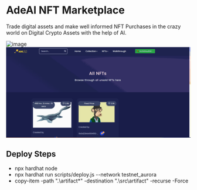 # AdeAI NFT Marketplace

Trade digital assets and make well informed NFT Purchases in the crazy world on Digital Crypto Assets with the help of AI.

<!---Add Image here --->
![image](https://raw.githubusercontent.com/Bayurzx/adeai/master/screenshots/5_Virtual_3D.gif)
![image](https://raw.githubusercontent.com/Bayurzx/adeai/master/screenshots/6_AI_Test.gif)













## Deploy Steps
- npx hardhat node
- npx hardhat run scripts/deploy.js --network testnet_aurora
- copy-item -path ".\artifact\*" -destination ".\src\artifact\" -recurse -Force

